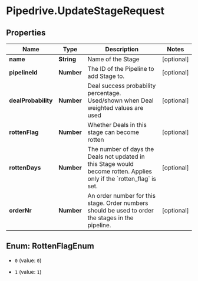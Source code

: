# Pipedrive.UpdateStageRequest

## Properties

Name | Type | Description | Notes
------------ | ------------- | ------------- | -------------
**name** | **String** | Name of the Stage | [optional] 
**pipelineId** | **Number** | The ID of the Pipeline to add Stage to. | [optional] 
**dealProbability** | **Number** | Deal success probability percentage. Used/shown when Deal weighted values are used | [optional] 
**rottenFlag** | **Number** | Whether Deals in this stage can become rotten | [optional] 
**rottenDays** | **Number** | The number of days the Deals not updated in this Stage would become rotten. Applies only if the &#x60;rotten_flag&#x60; is set. | [optional] 
**orderNr** | **Number** | An order number for this stage. Order numbers should be used to order the stages in the pipeline. | [optional] 



## Enum: RottenFlagEnum


* `0` (value: `0`)

* `1` (value: `1`)




